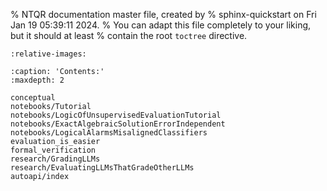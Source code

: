 % NTQR documentation master file, created by
% sphinx-quickstart on Fri Jan 19 05:39:11 2024.
% You can adapt this file completely to your liking, but it should at least
% contain the root `toctree` directive.

```{include} ../../README.md
:relative-images:
```

```{toctree}
:caption: 'Contents:'
:maxdepth: 2

conceptual
notebooks/Tutorial
notebooks/LogicOfUnsupervisedEvaluationTutorial
notebooks/ExactAlgebraicSolutionErrorIndependent
notebooks/LogicalAlarmsMisalignedClassifiers
evaluation_is_easier
formal_verification
research/GradingLLMs
research/EvaluatingLLMsThatGradeOtherLLMs
autoapi/index
```

